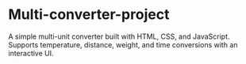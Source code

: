 # Multi-converter-project
A simple multi-unit converter built with HTML, CSS, and JavaScript. Supports temperature, distance, weight, and time conversions with an interactive UI.
